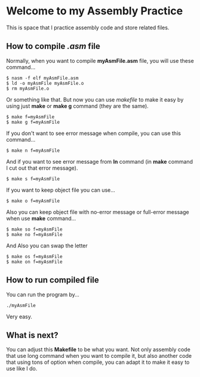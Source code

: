 # Welcome to my Assembly Practice

This is space that I practice assembly code and store related files.

## How to compile _.asm_ file

Normally, when you want to compile __myAsmFile.asm__ file, you will use these command...
```
$ nasm -f elf myAsmFile.asm
$ ld -o myAsmFile myAsmFile.o
$ rm myAsmFile.o
```

Or something like that. But now you can use _makefile_ to make it easy by using just __make__ or __make g__ command (they are the same).
```
$ make f=myAsmFile
$ make g f=myAsmFile
```

If you don't want to see error message when compile, you can use this command...
```
$ make n f=myAsmFile
```

And if you want to see error message from __ln__ command (in __make__ command I cut out that error message).
```
$ make s f=myAsmFile
```

If you want to keep object file you can use...
```
$ make o f=myAsmFile
```

Also you can keep object file with no-error message or full-error message when use __make__ command...
```
$ make so f=myAsmFile
$ make no f=myAsmFile
```

And Also you can swap the letter
```
$ make os f=myAsmFile
$ make on f=myAsmFile
```

## How to run compiled file
You can run the program by...
```
./myAsmFile
```
Very easy.

## What is next?
You can adjust this __Makefile__ to be what you want. Not only assembly code that use long command when you want to compile it, but also another code that using tons of option when compile, you can adapt it to make it easy to use like I do.
